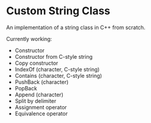 # Custom String Class

An implementation of a string class in C++ from scratch.

Currently working:
- Constructor
- Constructor from C-style string
- Copy constructor
- IndexOf (character, C-style string)
- Contains (character, C-style string)
- PushBack (character)
- PopBack
- Append (character)
- Split by delimiter
- Assignment operator
- Equivalence operator
